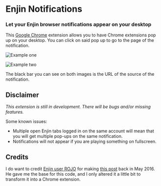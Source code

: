 # Enjin Notifications
### Let your Enjin browser notifications appear on your desktop

This [Google Chrome](https://www.google.com/chrome/) extension allows you to have Chrome extensions pop up on your desktop. You can click on said pop up to go to the page of the notification.

![Example one](https://i.imgur.com/q4uSXdb.png)

![Example two](https://i.imgur.com/GDOxmQT.png)

The black bar you can see on both images is the URL of the source of the notification.

## Disclaimer
*This extension is still in development. There will be bugs and/or missing features.*

Some known issues:

- Multiple open Enjin tabs logged in on the same account will mean that you will get multiple pop-ups on the same notification.
- Notifications will not appear if you are playing something on fullscreen. 

## Credits
I do want to credit [Enjin user ROJO](https://www.enjin.com/profile/rojo8399) for making [this post](https://www.enjin.com/forums/m/10826/viewthread/27087168-free-code-chrome-notifications/post/117997305#p117997305) back in May 2016. He gave me the base for this code, and I only altered it a little bit to transform it into a Chrome extension. 